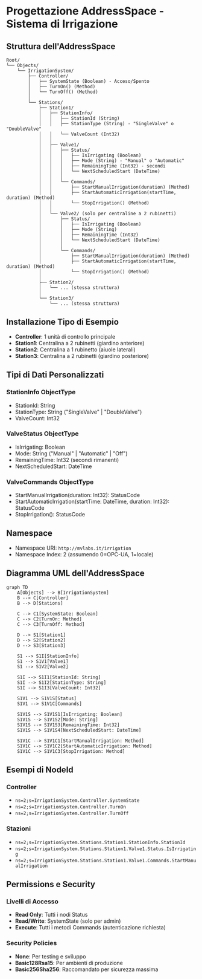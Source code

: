 # Progettazione AddressSpace - Sistema di Irrigazione

## Struttura dell'AddressSpace

```
Root/
└── Objects/
    └── IrrigationSystem/
        ├── Controller/
        │   ├── SystemState (Boolean) - Acceso/Spento
        │   ├── TurnOn() (Method)
        │   └── TurnOff() (Method)
        │
        └── Stations/
            ├── Station1/
            │   ├── StationInfo/
            │   │   ├── StationId (String)
            │   │   ├── StationType (String) - "SingleValve" o "DoubleValve"
            │   │   └── ValveCount (Int32)
            │   │
            │   ├── Valve1/
            │   │   ├── Status/
            │   │   │   ├── IsIrrigating (Boolean)
            │   │   │   ├── Mode (String) - "Manual" o "Automatic"
            │   │   │   ├── RemainingTime (Int32) - secondi
            │   │   │   └── NextScheduledStart (DateTime)
            │   │   │
            │   │   └── Commands/
            │   │       ├── StartManualIrrigation(duration) (Method)
            │   │       ├── StartAutomaticIrrigation(startTime, duration) (Method)
            │   │       └── StopIrrigation() (Method)
            │   │
            │   └── Valve2/ (solo per centraline a 2 rubinetti)
            │       ├── Status/
            │       │   ├── IsIrrigating (Boolean)
            │       │   ├── Mode (String)
            │       │   ├── RemainingTime (Int32)
            │       │   └── NextScheduledStart (DateTime)
            │       │
            │       └── Commands/
            │           ├── StartManualIrrigation(duration) (Method)
            │           ├── StartAutomaticIrrigation(startTime, duration) (Method)
            │           └── StopIrrigation() (Method)
            │
            ├── Station2/
            │   └── ... (stessa struttura)
            │
            └── Station3/
                └── ... (stessa struttura)
```

## Installazione Tipo di Esempio

- **Controller**: 1 unità di controllo principale
- **Station1**: Centralina a 2 rubinetti (giardino anteriore)
- **Station2**: Centralina a 1 rubinetto (aiuole laterali)  
- **Station3**: Centralina a 2 rubinetti (giardino posteriore)

## Tipi di Dati Personalizzati

### StationInfo ObjectType
- StationId: String
- StationType: String ("SingleValve" | "DoubleValve")
- ValveCount: Int32

### ValveStatus ObjectType
- IsIrrigating: Boolean
- Mode: String ("Manual" | "Automatic" | "Off")
- RemainingTime: Int32 (secondi rimanenti)
- NextScheduledStart: DateTime

### ValveCommands ObjectType
- StartManualIrrigation(duration: Int32): StatusCode
- StartAutomaticIrrigation(startTime: DateTime, duration: Int32): StatusCode
- StopIrrigation(): StatusCode

## Namespace

- Namespace URI: `http://mvlabs.it/irrigation`
- Namespace Index: 2 (assumendo 0=OPC-UA, 1=locale)

## Diagramma UML dell'AddressSpace

```mermaid
graph TD
    A[Objects] --> B[IrrigationSystem]
    B --> C[Controller]
    B --> D[Stations]
    
    C --> C1[SystemState: Boolean]
    C --> C2[TurnOn: Method]
    C --> C3[TurnOff: Method]
    
    D --> S1[Station1]
    D --> S2[Station2] 
    D --> S3[Station3]
    
    S1 --> S1I[StationInfo]
    S1 --> S1V1[Valve1]
    S1 --> S1V2[Valve2]
    
    S1I --> S1I1[StationId: String]
    S1I --> S1I2[StationType: String]
    S1I --> S1I3[ValveCount: Int32]
    
    S1V1 --> S1V1S[Status]
    S1V1 --> S1V1C[Commands]
    
    S1V1S --> S1V1S1[IsIrrigating: Boolean]
    S1V1S --> S1V1S2[Mode: String]
    S1V1S --> S1V1S3[RemainingTime: Int32]
    S1V1S --> S1V1S4[NextScheduledStart: DateTime]
    
    S1V1C --> S1V1C1[StartManualIrrigation: Method]
    S1V1C --> S1V1C2[StartAutomaticIrrigation: Method]
    S1V1C --> S1V1C3[StopIrrigation: Method]
```

## Esempi di NodeId

### Controller
- `ns=2;s=IrrigationSystem.Controller.SystemState`
- `ns=2;s=IrrigationSystem.Controller.TurnOn`
- `ns=2;s=IrrigationSystem.Controller.TurnOff`

### Stazioni
- `ns=2;s=IrrigationSystem.Stations.Station1.StationInfo.StationId`
- `ns=2;s=IrrigationSystem.Stations.Station1.Valve1.Status.IsIrrigating`
- `ns=2;s=IrrigationSystem.Stations.Station1.Valve1.Commands.StartManualIrrigation`

## Permissions e Security

### Livelli di Accesso
- **Read Only**: Tutti i nodi Status
- **Read/Write**: SystemState (solo per admin)
- **Execute**: Tutti i metodi Commands (autenticazione richiesta)

### Security Policies
- **None**: Per testing e sviluppo
- **Basic128Rsa15**: Per ambienti di produzione
- **Basic256Sha256**: Raccomandato per sicurezza massima